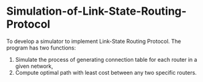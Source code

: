 # Simulation-of-Link-State-Routing-Protocol
To develop a simulator to implement Link-State Routing Protocol. The program has two functions:
1) Simulate the process of generating connection table for each router in a given network,
2) Compute optimal path with least cost between any two specific routers.
